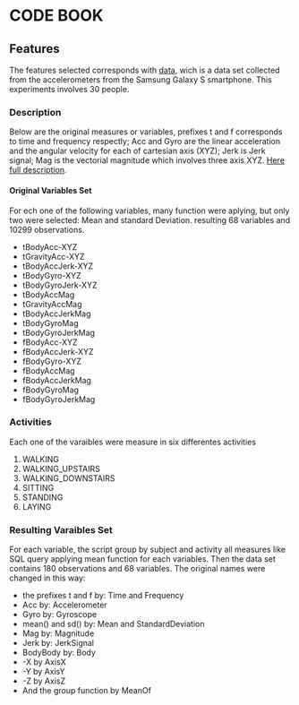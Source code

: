 # CODE BOOK
## Features
The features selected corresponds with [data](https://d396qusza40orc.cloudfront.net/getdata%2Fprojectfiles%2FUCI%20HAR%20Dataset.zip), wich is a data set collected from the accelerometers from the Samsung Galaxy S smartphone. This experiments involves 30 people.
### Description
Below are the original measures or variables, prefixes t and f corresponds to time and frequency respectly; Acc and Gyro are the linear acceleration and the angular velocity for each of cartesian axis (XYZ); Jerk is Jerk signal; Mag is the vectorial magnitude which involves three axis XYZ. [Here full description](http://archive.ics.uci.edu/ml/datasets/Human+Activity+Recognition+Using+Smartphones).  

#### Original Variables Set  
For ech one of the following variables, many function were aplying, but only two were selected: Mean  and standard Deviation. resulting 68 variables and 10299 observations.    

- tBodyAcc-XYZ  
- tGravityAcc-XYZ  
- tBodyAccJerk-XYZ  
- tBodyGyro-XYZ  
- tBodyGyroJerk-XYZ  
- tBodyAccMag  
- tGravityAccMag  
- tBodyAccJerkMag  
- tBodyGyroMag  
- tBodyGyroJerkMag  
- fBodyAcc-XYZ  
- fBodyAccJerk-XYZ  
- fBodyGyro-XYZ  
- fBodyAccMag  
- fBodyAccJerkMag  
- fBodyGyroMag  
- fBodyGyroJerkMag  

### Activities
Each one of the varaibles were measure in six differentes activities  

1. WALKING  
2. WALKING_UPSTAIRS  
3. WALKING_DOWNSTAIRS  
4. SITTING  
5. STANDING  
6. LAYING  

### Resulting Varaibles Set
For each variable, the script group by subject and activity all measures like SQL query applying mean function for each variables. Then the data set contains 180 observations and 68 variables. The original names were changed in this way:  
- the prefixes t and f by: Time and Frequency  
- Acc by: Accelerometer  
- Gyro by: Gyroscope  
- mean() and sd() by: Mean and StandardDeviation  
- Mag by: Magnitude  
- Jerk by: JerkSignal  
- BodyBody by: Body  
- -X by AxisX  
- -Y by AxisY 
- -Z by AxisZ  
- And the group function by MeanOf




